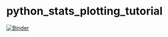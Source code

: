 # python_stats_plotting_tutorial
[![Binder](https://mybinder.org/badge_logo.svg)](https://mybinder.org/v2/gh/ksorathia23/python_stats_plotting_tutorial/main/HEAD)
